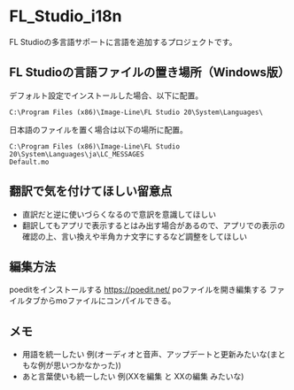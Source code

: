 # FL_Studio_i18n
FL Studioの多言語サポートに言語を追加するプロジェクトです。

## FL Studioの言語ファイルの置き場所（Windows版）
デフォルト設定でインストールした場合、以下に配置。
```
C:\Program Files (x86)\Image-Line\FL Studio 20\System\Languages\
```
日本語のファイルを置く場合は以下の場所に配置。
```
C:\Program Files (x86)\Image-Line\FL Studio 20\System\Languages\ja\LC_MESSAGES
Default.mo
```

## 翻訳で気を付けてほしい留意点
* 直訳だと逆に使いづらくなるので意訳を意識してほしい
* 翻訳してもアプリで表示するとはみ出す場合があるので、アプリでの表示の確認の上、言い換えや半角カナ文字にするなど調整をしてほしい

## 編集方法
poeditをインストールする
https://poedit.net/
poファイルを開き編集する
ファイルタブからmoファイルにコンパイルできる。

## メモ
* 用語を統一したい 例(オーディオと音声、アップデートと更新みたいな(まともな例が思いつかなかった))
* あと言葉使いも統一したい 例(XXを編集 と XXの編集 みたいな)
